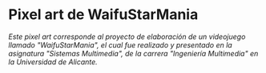 # Pixel art de WaifuStarMania

_Este pixel art corresponde al proyecto de elaboración de un videojuego llamado "WaifuStarMania", el cual fue realizado y presentado en la asignatura "Sistemas Multimedia", de la carrera "Ingeniería Multimedia" en la Universidad de Alicante._